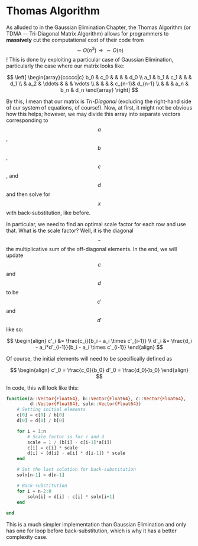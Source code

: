# Thomas Algorithm

As alluded to in the Gaussian Elimination Chapter, the Thomas Algorithm (or TDMA -- Tri-Diagonal Matrix Algorithm) allows for programmers to **massively** cut the computational cost of their code from $$\sim O(n^3) \rightarrow \sim O(n)$$! This is done by exploiting a particular case of Gaussian Elimination, particularly the case where our matrix looks like:

$$
\left[
    \begin{array}{ccccc|c}
        b_0 & c_0 & & & & d_0 \\ 
        a_1 & b_1 & c_1 & & & d_1 \\
        & a_2 & \ddots & & & \vdots \\ 
        & & & & c_{n-1}& d_{n-1} \\
        & & & a_n & b_n & d_n
    \end{array}
\right]
$$

By this, I mean that our matrix is *Tri-Diagonal* (excluding the right-hand side of our system of equations, of course!). Now, at first, it might not be obvious how this helps; however, we may divide this array into separate vectors corresponding to $$a$$, $$b$$, $$c$$, and $$d$$ and then solve for $$x$$ with back-substitution, like before. 

In particular, we need to find an optimal scale factor for each row and use that. What is the scale factor? Well, it is the diagonal $$-$$ the multiplicative sum of the off-diagonal elements. In the end, we will update $$c$$ and $$d$$ to be$$c'$$ and $$d'$$ like so:

$$
\begin{align}
c'_i &= \frac{c_i}{b_i - a_i \times c'_{i-1}} \\ 
d'_i &= \frac{d_i - a_i*d'_{i-1}}{b_i - a_i \times c'_{i-1}}
\end{align}
$$

Of course, the initial elements will need to be specifically defined as

$$
\begin{align}
c'_0 = \frac{c_0}{b_0}
d'_0 = \frac{d_0}{b_0}
\end{align}
$$

In code, this will look like this:

```julia
function(a::Vector{Float64}, b::Vector{Float64}, c::Vector{Float64},
         d::Vector{Float64}, soln::Vector{Float64})
    # Setting initial elements
    c[0] = c[0] / b[0]
    d[0] = d[0] / b[0]

    for i = 1:n
        # Scale factor is for c and d
        scale = 1 / (b[i] - c[i-1]*a[i])
        c[i] = c[i] * scale
        d[i] = (d[i] - a[i] * d[i-1]) * scale
    end

    # Set the last solution for back-substitution
    soln[n-1] = d[n-1]

    # Back-substitution
    for i = n-2:0
        soln[i] = d[i] - c[i] * soln[i+1]
    end
    
end
```

This is a much simpler implementation than Gaussian Elimination and only has one for loop before back-substitution, which is why it has a better complexity case.
